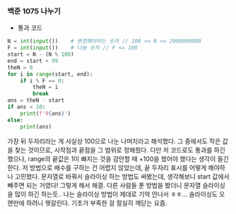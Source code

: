 ### 백준 1075 나누기
- 통과 코드
```python
N = int(input())    # 변경해야하는 숫자 // 100 <= N <= 2000000000  
F = int(input())    # 나눌 숫자 // F <= 100  
start = N - (N % 100)  
end = start + 99  
theN = 0  
for i in range(start, end):  
    if i % F == 0:  
        theN = i  
        break  
ans = theN - start  
if ans < 10:  
    print(f'0{ans}')  
else:  
    print(ans)
```
가장 뒤 두자리라는 게 사실상 100으로 나눈 나머지라고 해석했다. 그 중에서도 작은 값을 찾는 것이므로, 시작점과 끝점을 그 범위로 정해줬다. 다만 저 코드로도 통과를 하긴 했으나, range의 끝값은 1이 빠지는 것을 감안할 때 +100을 했어야 했다는 생각이 들긴 한다.
저 방법으로 배수를 구하는 건 어렵지 않았는데, 끝 두자리 표시를 어떻게 해야하나 고민했다. 문자열로 바꿔서 슬라이싱 하는 방법도 써봤는데, 생각해보니 start 값에서 빼주면 되는 거였다! 그렇게 해서 해결. 
다른 사람들 푼 방법을 봤더니 문자열 슬라이싱을 많이 하긴 하는듯.. 나는 슬라이싱 방법이 제대로 기억 안나서 ㅎㅎ... 슬라이싱도 오랜만에 하려니 헷갈린다. 기초가 부족한 걸 절실히 깨닫는 요즘.